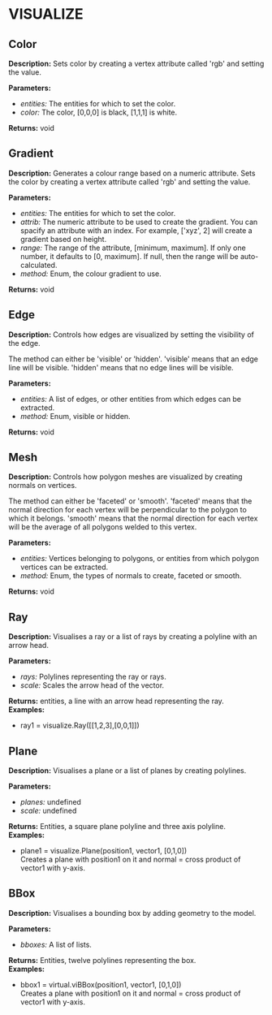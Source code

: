 # VISUALIZE  
  
## Color  
  
  
**Description:** Sets color by creating a vertex attribute called 'rgb' and setting the value.

  
  
**Parameters:**  
  * *entities:* The entities for which to set the color.  
  * *color:* The color, [0,0,0] is black, [1,1,1] is white.  
  
**Returns:** void  
  
  
## Gradient  
  
  
**Description:** Generates a colour range based on a numeric attribute.
Sets the color by creating a vertex attribute called 'rgb' and setting the value.

  
  
**Parameters:**  
  * *entities:* The entities for which to set the color.  
  * *attrib:* The numeric attribute to be used to create the gradient.
You can spacify an attribute with an index. For example, ['xyz', 2] will create a gradient based on height.  
  * *range:* The range of the attribute, [minimum, maximum].
If only one number, it defaults to [0, maximum]. If null, then the range will be auto-calculated.  
  * *method:* Enum, the colour gradient to use.  
  
**Returns:** void  
  
  
## Edge  
  
  
**Description:** Controls how edges are visualized by setting the visibility of the edge.


The method can either be 'visible' or 'hidden'.
'visible' means that an edge line will be visible.
'hidden' means that no edge lines will be visible.

  
  
**Parameters:**  
  * *entities:* A list of edges, or other entities from which edges can be extracted.  
  * *method:* Enum, visible or hidden.  
  
**Returns:** void  
  
  
## Mesh  
  
  
**Description:** Controls how polygon meshes are visualized by creating normals on vertices.


The method can either be 'faceted' or 'smooth'.
'faceted' means that the normal direction for each vertex will be perpendicular to the polygon to which it belongs.
'smooth' means that the normal direction for each vertex will be the average of all polygons welded to this vertex.

  
  
**Parameters:**  
  * *entities:* Vertices belonging to polygons, or entities from which polygon vertices can be extracted.  
  * *method:* Enum, the types of normals to create, faceted or smooth.  
  
**Returns:** void  
  
  
## Ray  
  
  
**Description:** Visualises a ray or a list of rays by creating a polyline with an arrow head.  
  
**Parameters:**  
  * *rays:* Polylines representing the ray or rays.  
  * *scale:* Scales the arrow head of the vector.  
  
**Returns:** entities, a line with an arrow head representing the ray.  
**Examples:**  
  * ray1 = visualize.Ray([[1,2,3],[0,0,1]])
  
  
  
## Plane  
  
  
**Description:** Visualises a plane or a list of planes by creating polylines.  
  
**Parameters:**  
  * *planes:* undefined  
  * *scale:* undefined  
  
**Returns:** Entities, a square plane polyline and three axis polyline.  
**Examples:**  
  * plane1 = visualize.Plane(position1, vector1, [0,1,0])  
    Creates a plane with position1 on it and normal = cross product of vector1 with y-axis.
  
  
  
## BBox  
  
  
**Description:** Visualises a bounding box by adding geometry to the model.  
  
**Parameters:**  
  * *bboxes:* A list of lists.  
  
**Returns:** Entities, twelve polylines representing the box.  
**Examples:**  
  * bbox1 = virtual.viBBox(position1, vector1, [0,1,0])  
    Creates a plane with position1 on it and normal = cross product of vector1 with y-axis.
  
  
  
